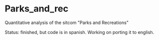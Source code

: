 # Parks_and_rec
Quantitative analysis of the sitcom "Parks and Recreations"

Status: finished, but code is in spanish. Working on porting it to english.
